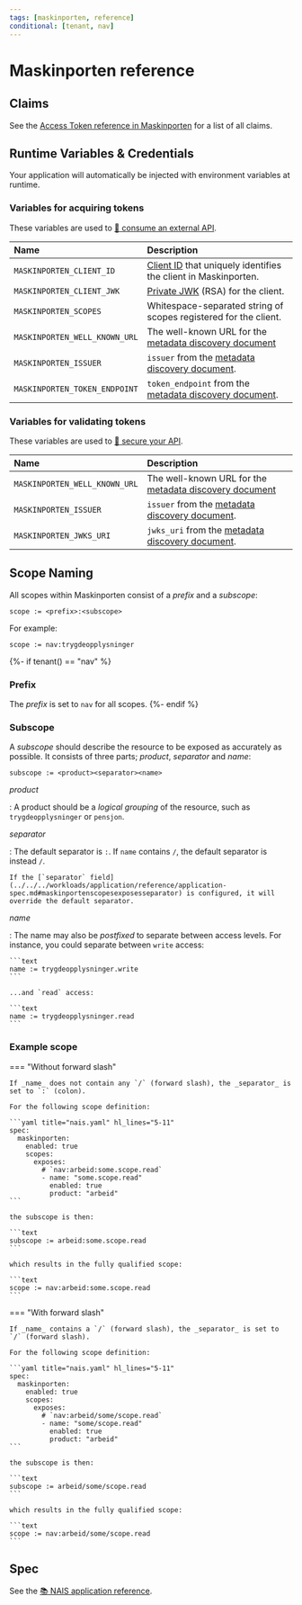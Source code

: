 ```yaml
---
tags: [maskinporten, reference]
conditional: [tenant, nav]
---
```


# Maskinporten reference

## Claims

See the [Access Token reference in Maskinporten](https://docs.digdir.no/docs/Maskinporten/maskinporten_protocol_token#the-access-token) for a list of all claims.

## Runtime Variables & Credentials

Your application will automatically be injected with environment variables at runtime.

### Variables for acquiring tokens

These variables are used to [:dart: consume an external API](../how-to/consume.md).

| Name                          | Description                                                                                                             |
|:------------------------------|:------------------------------------------------------------------------------------------------------------------------|
| `MASKINPORTEN_CLIENT_ID`      | [Client ID](../../explanations/README.md#client-id) that uniquely identifies the client in Maskinporten.                |
| `MASKINPORTEN_CLIENT_JWK`     | [Private JWK](../../explanations/README.md#private-keys) (RSA) for the client.                                          |
| `MASKINPORTEN_SCOPES`         | Whitespace-separated string of scopes registered for the client.                                                        |
| `MASKINPORTEN_WELL_KNOWN_URL` | The well-known URL for the [metadata discovery document](../../explanations/README.md#well-known-url-metadata-document) |
| `MASKINPORTEN_ISSUER`         | `issuer` from the [metadata discovery document](../../explanations/README.md#issuer).                                   |
| `MASKINPORTEN_TOKEN_ENDPOINT` | `token_endpoint` from the [metadata discovery document](../../explanations/README.md#token-endpoint).                   |

### Variables for validating tokens

These variables are used to [:dart: secure your API](../how-to/secure.md).

| Name                          | Description                                                                                                             |
|:------------------------------|:------------------------------------------------------------------------------------------------------------------------|
| `MASKINPORTEN_WELL_KNOWN_URL` | The well-known URL for the [metadata discovery document](../../explanations/README.md#well-known-url-metadata-document) |
| `MASKINPORTEN_ISSUER`         | `issuer` from the [metadata discovery document](../../explanations/README.md#issuer).                                   |
| `MASKINPORTEN_JWKS_URI`       | `jwks_uri` from the [metadata discovery document](../../explanations/README.md#jwks-endpoint-public-keys).              |

## Scope Naming

All scopes within Maskinporten consist of a _prefix_ and a _subscope_:

```text
scope := <prefix>:<subscope>
```

For example:

```text
scope := nav:trygdeopplysninger
```

{%- if tenant() == "nav" %}
### Prefix

The _prefix_ is set to `nav` for all scopes.
{%- endif %}

### Subscope

A _subscope_ should describe the resource to be exposed as accurately as possible.
It consists of three parts; _product_, _separator_ and _name_:

```text
subscope := <product><separator><name>
```

_product_

:   A product should be a _logical grouping_ of the resource, such as `trygdeopplysninger` or `pensjon`.

_separator_

:   The default separator is `:`. If `name` contains `/`, the default separator is instead `/`.

    If the [`separator` field](../../../workloads/application/reference/application-spec.md#maskinportenscopesexposesseparator) is configured, it will override the default separator.

_name_

:   The name may also be _postfixed_ to separate between access levels.
    For instance, you could separate between `write` access:

    ```text
    name := trygdeopplysninger.write
    ```

    ...and `read` access:

    ```text
    name := trygdeopplysninger.read
    ```

### Example scope

=== "Without forward slash"

    If _name_ does not contain any `/` (forward slash), the _separator_ is set to `:` (colon).

    For the following scope definition:

    ```yaml title="nais.yaml" hl_lines="5-11"
    spec:
      maskinporten:
        enabled: true
        scopes:
          exposes:
            # `nav:arbeid:some.scope.read`
            - name: "some.scope.read"
              enabled: true
              product: "arbeid"
    ```

    the subscope is then:

    ```text
    subscope := arbeid:some.scope.read
    ```

    which results in the fully qualified scope:

    ```text
    scope := nav:arbeid:some.scope.read
    ```

=== "With forward slash"

    If _name_ contains a `/` (forward slash), the _separator_ is set to `/` (forward slash).

    For the following scope definition:

    ```yaml title="nais.yaml" hl_lines="5-11"
    spec:
      maskinporten:
        enabled: true
        scopes:
          exposes:
            # `nav:arbeid/some/scope.read`
            - name: "some/scope.read"
              enabled: true
              product: "arbeid"
    ```

    the subscope is then:

    ```text
    subscope := arbeid/some/scope.read
    ```
  
    which results in the fully qualified scope:

    ```text
    scope := nav:arbeid/some/scope.read
    ```

## Spec

See the [:books: NAIS application reference](../../../workloads/application/reference/application-spec.md#maskinporten).
